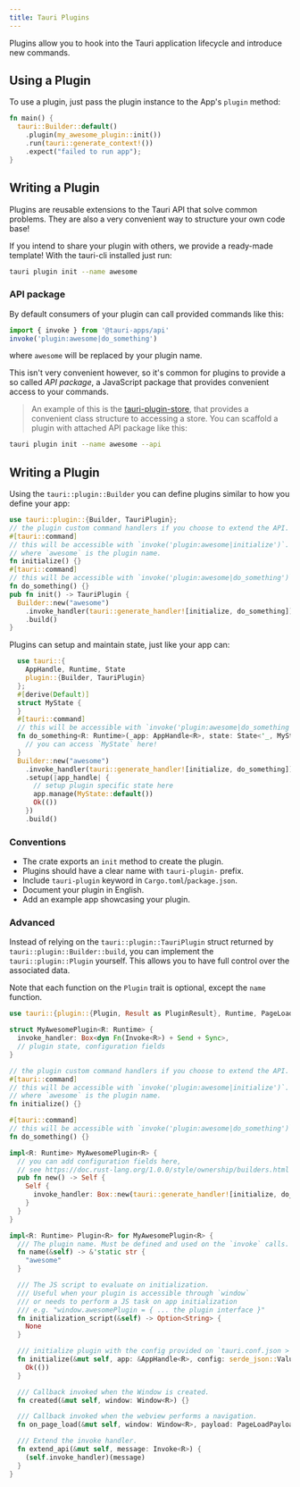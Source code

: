 ```yaml
---
title: Tauri Plugins
---
```


Plugins allow you to hook into the Tauri application lifecycle and introduce new commands.

## Using a Plugin

To use a plugin, just pass the plugin instance to the App's `plugin` method:

```rust
fn main() {
  tauri::Builder::default()
    .plugin(my_awesome_plugin::init())
    .run(tauri::generate_context!())
    .expect("failed to run app");
}
```

## Writing a Plugin

Plugins are reusable extensions to the Tauri API that solve common problems. They are also a very convenient way to structure your own code base!

If you intend to share your plugin with others, we provide a ready-made template! With the tauri-cli installed just run:

```sh
tauri plugin init --name awesome
```

### API package

By default consumers of your plugin can call provided commands like this:

```ts
import { invoke } from '@tauri-apps/api'
invoke('plugin:awesome|do_something')
```

where `awesome` will be replaced by your plugin name.

This isn't very convenient however, so it's common for plugins to provide a so called _API package_, a JavaScript package that provides convenient access to your commands.

> An example of this is the [tauri-plugin-store](https://github.com/tauri-apps/tauri-plugin-store), that provides a convenient class structure to accessing a store.
> You can scaffold a plugin with attached API package like this:

```sh
tauri plugin init --name awesome --api
```

## Writing a Plugin

Using the `tauri::plugin::Builder` you can define plugins similar to how you define your app:

```rust
use tauri::plugin::{Builder, TauriPlugin};
// the plugin custom command handlers if you choose to extend the API.
#[tauri::command]
// this will be accessible with `invoke('plugin:awesome|initialize')`.
// where `awesome` is the plugin name.
fn initialize() {}
#[tauri::command]
// this will be accessible with `invoke('plugin:awesome|do_something')`.
fn do_something() {}
pub fn init() -> TauriPlugin {
  Builder::new("awesome")
    .invoke_handler(tauri::generate_handler![initialize, do_something])
    .build()
}
```

Plugins can setup and maintain state, just like your app can:

```rust
  use tauri::{
    AppHandle, Runtime, State
    plugin::{Builder, TauriPlugin}
  };
  #[derive(Default)]
  struct MyState {
  }
  #[tauri::command]
  // this will be accessible with `invoke('plugin:awesome|do_something')`.
  fn do_something<R: Runtime>(_app: AppHandle<R>, state: State<'_, MyState>) {
    // you can access `MyState` here!
  }
  Builder::new("awesome")
    .invoke_handler(tauri::generate_handler![initialize, do_something])
    .setup(|app_handle| {
      // setup plugin specific state here
      app.manage(MyState::default())
      Ok(())
    })
    .build()
```

### Conventions

- The crate exports an `init` method to create the plugin.
- Plugins should have a clear name with `tauri-plugin-` prefix.
- Include `tauri-plugin` keyword in `Cargo.toml`/`package.json`.
- Document your plugin in English.
- Add an example app showcasing your plugin.

### Advanced

Instead of relying on the `tauri::plugin::TauriPlugin` struct returned by `tauri::plugin::Builder::build`, you can implement the `tauri::plugin::Plugin` yourself. This allows you to have full control over the associated data.

Note that each function on the `Plugin` trait is optional, except the `name` function.

```rust
use tauri::{plugin::{Plugin, Result as PluginResult}, Runtime, PageLoadPayload, Window, Invoke, AppHandle};

struct MyAwesomePlugin<R: Runtime> {
  invoke_handler: Box<dyn Fn(Invoke<R>) + Send + Sync>,
  // plugin state, configuration fields
}

// the plugin custom command handlers if you choose to extend the API.
#[tauri::command]
// this will be accessible with `invoke('plugin:awesome|initialize')`.
// where `awesome` is the plugin name.
fn initialize() {}

#[tauri::command]
// this will be accessible with `invoke('plugin:awesome|do_something')`.
fn do_something() {}

impl<R: Runtime> MyAwesomePlugin<R> {
  // you can add configuration fields here,
  // see https://doc.rust-lang.org/1.0.0/style/ownership/builders.html
  pub fn new() -> Self {
    Self {
      invoke_handler: Box::new(tauri::generate_handler![initialize, do_something]),
    }
  }
}

impl<R: Runtime> Plugin<R> for MyAwesomePlugin<R> {
  /// The plugin name. Must be defined and used on the `invoke` calls.
  fn name(&self) -> &'static str {
    "awesome"
  }

  /// The JS script to evaluate on initialization.
  /// Useful when your plugin is accessible through `window`
  /// or needs to perform a JS task on app initialization
  /// e.g. "window.awesomePlugin = { ... the plugin interface }"
  fn initialization_script(&self) -> Option<String> {
    None
  }

  /// initialize plugin with the config provided on `tauri.conf.json > plugins > $yourPluginName` or the default value.
  fn initialize(&mut self, app: &AppHandle<R>, config: serde_json::Value) -> PluginResult<()> {
    Ok(())
  }

  /// Callback invoked when the Window is created.
  fn created(&mut self, window: Window<R>) {}

  /// Callback invoked when the webview performs a navigation.
  fn on_page_load(&mut self, window: Window<R>, payload: PageLoadPayload) {}

  /// Extend the invoke handler.
  fn extend_api(&mut self, message: Invoke<R>) {
    (self.invoke_handler)(message)
  }
}
```
